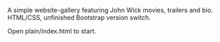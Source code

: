 A simple website-gallery featuring John Wick movies, trailers and bio. HTML/CSS, unfinished Bootstrap version switch.

Open plain/index.html to start.
